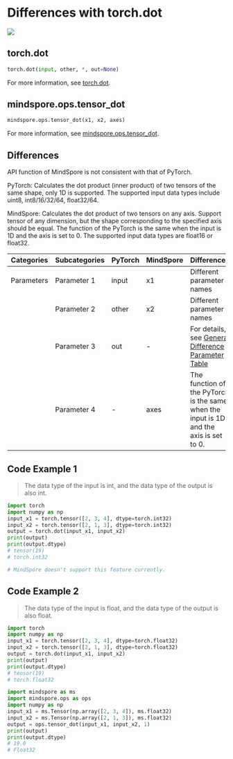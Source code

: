 # Differences with torch.dot

<a href="https://gitee.com/mindspore/docs/blob/master/docs/mindspore/source_en/note/api_mapping/pytorch_diff/tensor_dot.md" target="_blank"><img src="https://mindspore-website.obs.cn-north-4.myhuaweicloud.com/website-images/master/resource/_static/logo_source_en.png"></a>

## torch.dot

```python
torch.dot(input, other, *, out=None)
```

For more information, see [torch.dot](https://pytorch.org/docs/1.8.1/generated/torch.dot.html).

## mindspore.ops.tensor_dot

```python
mindspore.ops.tensor_dot(x1, x2, axes)
```

For more information, see [mindspore.ops.tensor_dot](https://mindspore.cn/docs/en/master/api_python/ops/mindspore.ops.tensor_dot.html#mindspore.ops.tensor_dot).

## Differences

API function of MindSpore is not consistent with that of PyTorch.

PyTorch: Calculates the dot product (inner product) of two tensors of the same shape, only 1D is supported. The supported input data types include uint8, int8/16/32/64, float32/64.

MindSpore: Calculates the dot product of two tensors on any axis. Support tensor of any dimension, but the shape corresponding to the specified axis should be equal. The function of the PyTorch is the same when the input is 1D and the axis is set to 0. The supported input data types are float16 or float32.

| Categories | Subcategories | PyTorch      | MindSpore     | Differences   |
| ---------- | ------------- | ------------ | ---------     | ------------- |
| Parameters | Parameter 1   | input        | x1            | Different parameter names |
|            | Parameter 2   | other        | x2            | Different parameter names |
|            | Parameter 3   | out          | -             | For details, see [General Difference Parameter Table](https://www.mindspore.cn/docs/en/master/note/api_mapping/pytorch_api_mapping.html#general-difference-parameter-table) |
|            | Parameter 4   | -            | axes          | The function of the PyTorch is the same when the input is 1D and the axis is set to 0. |

## Code Example 1

> The data type of the input is int, and the data type of the output is also int.

```python
import torch
import numpy as np
input_x1 = torch.tensor([2, 3, 4], dtype=torch.int32)
input_x2 = torch.tensor([2, 1, 3], dtype=torch.int32)
output = torch.dot(input_x1, input_x2)
print(output)
print(output.dtype)
# tensor(19)
# torch.int32

# MindSpore doesn't support this feature currently.
```

## Code Example 2

> The data type of the input is float, and the data type of the output is also float.

```python
import torch
import numpy as np
input_x1 = torch.tensor([2, 3, 4], dtype=torch.float32)
input_x2 = torch.tensor([2, 1, 3], dtype=torch.float32)
output = torch.dot(input_x1, input_x2)
print(output)
print(output.dtype)
# tensor(19)
# torch.float32

import mindspore as ms
import mindspore.ops as ops
import numpy as np
input_x1 = ms.Tensor(np.array([2, 3, 4]), ms.float32)
input_x2 = ms.Tensor(np.array([2, 1, 3]), ms.float32)
output = ops.tensor_dot(input_x1, input_x2, 1)
print(output)
print(output.dtype)
# 19.0
# Float32
```

